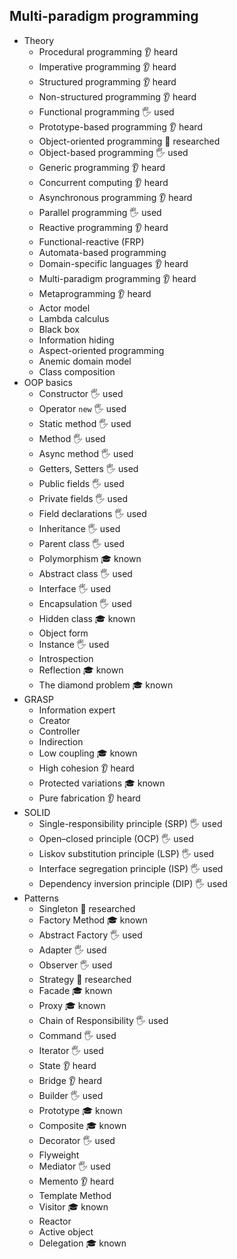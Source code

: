 ## Multi-paradigm programming

- Theory
    - Procedural programming 👂 heard
    - Imperative programming 👂 heard
    - Structured programming 👂 heard
    - Non-structured programming 👂 heard
    - Functional programming 🖐️ used
    - Prototype-based programming 👂 heard
    - Object-oriented programming 🔬 researched
    - Object-based programming 🖐️ used
    - Generic programming 👂 heard
    - Concurrent computing 👂 heard
    - Asynchronous programming 👂 heard
    - Parallel programming 🖐️ used
    - Reactive programming 👂 heard
    - Functional-reactive (FRP)
    - Automata-based programming
    - Domain-specific languages 👂 heard
    - Multi-paradigm programming 👂 heard
    - Metaprogramming 👂 heard
    - Actor model
    - Lambda calculus
    - Black box
    - Information hiding
    - Aspect-oriented programming
    - Anemic domain model
    - Class composition
- OOP basics
    - Constructor 🖐️ used
    - Operator `new` 🖐️ used
    - Static method 🖐️ used
    - Method 🖐️ used
    - Async method 🖐️ used
    - Getters, Setters 🖐️ used
    - Public fields 🖐️ used
    - Private fields 🖐️ used
    - Field declarations 🖐️ used
    - Inheritance 🖐️ used
    - Parent class 🖐️ used
    - Polymorphism 🎓 known
    - Abstract class 🖐️ used
    - Interface 🖐️ used
    - Encapsulation 🖐️ used
    - Hidden class 🎓 known
    - Object form 
    - Instance 🖐️ used
    - Introspection
    - Reflection 🎓 known
    - The diamond problem 🎓 known
- GRASP
    - Information expert
    - Creator
    - Controller 
    - Indirection
    - Low coupling 🎓 known
    - High cohesion 👂 heard
    - Protected variations 🎓 known
    - Pure fabrication 👂 heard
- SOLID
    - Single-responsibility principle (SRP) 🖐️ used
    - Open–closed principle (OCP) 🖐️ used
    - Liskov substitution principle (LSP) 🖐️ used
    - Interface segregation principle (ISP) 🖐️ used
    - Dependency inversion principle (DIP) 🖐️ used
- Patterns
    - Singleton 🔬 researched
    - Factory Method 🎓 known
    - Abstract Factory 🖐️ used
    - Adapter 🖐️ used
    - Observer 🖐️ used
    - Strategy 🔬 researched
    - Facade 🎓 known
    - Proxy 🎓 known
    - Chain of Responsibility 🖐️ used
    - Command 🖐️ used
    - Iterator 🖐️ used
    - State 👂 heard
    - Bridge 👂 heard
    - Builder 🖐️ used
    - Prototype 🎓 known
    - Composite 🎓 known
    - Decorator 🖐️ used
    - Flyweight
    - Mediator 🖐️ used
    - Memento 👂 heard
    - Template Method
    - Visitor 🎓 known
    - Reactor
    - Active object
    - Delegation 🎓 known

